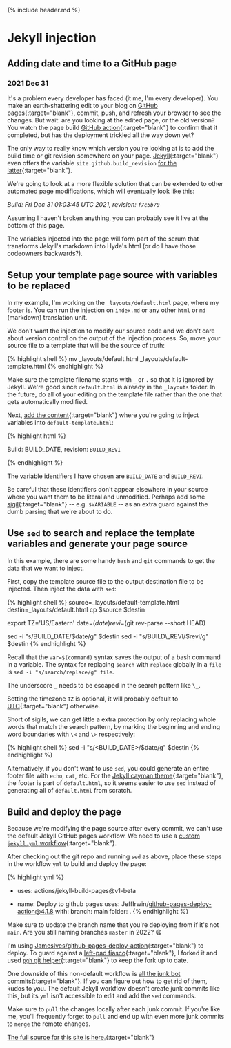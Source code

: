
{% include header.md %}

<!-- # Injecting date and time into a GitHub page with Jekyll -->

# Jekyll injection

## Adding date and time to a GitHub page

### 2021 Dec 31

It's a problem every developer has faced (it me, I'm every developer).  You make an earth-shattering edit to your blog on [GitHub pages](https://pages.github.com/){:target="blank"}, commit, push, and refresh your browser to see the changes.  But wait: are you looking at the edited page, or the old version?  You watch the page build [GitHub action](https://github.com/features/actions){:target="blank"} to confirm that it completed, but has the deployment trickled all the way down yet?

The only way to really know which version you're looking at is to add the build time or git revision somewhere on your page.  [Jekyll](https://jekyllrb.com/){:target="blank"} even offers the variable `site.github.build_revision` [for the latter](https://github.com/jekyll/github-metadata/blob/master/docs/configuration.md){:target="blank"}.

We're going to look at a more flexible solution that can be extended to other automated page modifications, which will eventually look like this:

_Build: Fri Dec 31 01:03:45 UTC 2021, revision: `f7c5b70`_

Assuming I haven't broken anything, you can probably see it live at the bottom of this page.

The variables injected into the page will form part of the serum that transforms Jekyll's markdown into Hyde's html (or do I have those codeowners backwards?).

## Setup your template page source with variables to be replaced

In my example, I'm working on the `_layouts/default.html` page, where my footer is.  You can run the injection on `index.md` or any other `html` or `md` (markdown) translation unit.

We don't want the injection to modify our source code and we don't care about version control on the output of the injection process.  So, move your source file to a template that will be the source of truth:

{% highlight shell %}
mv _layouts/default.html _layouts/default-template.html
{% endhighlight %}

Make sure the template filename starts with `_` or `.` so that it is ignored by Jekyll.  We're good since `default.html` is already in the `_layouts` folder.  In the future, do all of your editing on the template file rather than the one that gets automatically modified.

Next, [add the content](https://github.com/JeffIrwin/JeffIrwin.github.io/blob/89f0290/_layouts/default-template.html#L94){:target="blank"} where you're going to inject variables into `default-template.html`:

{% highlight html %}
<p>Build: BUILD_DATE, revision: <code>BUILD_REVI</code></p>
{% endhighlight %}

The variable identifiers I have chosen are `BUILD_DATE` and `BUILD_REVI`.

Be careful that these identifiers don't appear elsewhere in your source where you want them to be literal and unmodified.  Perhaps add some [sigil](https://en.wikipedia.org/wiki/Sigil_(computer_programming)){:target="blank"} -- e.g. `$VARIABLE` -- as an extra guard against the dumb parsing that we're about to do.

## Use `sed` to search and replace the template variables and generate your page source

In this example, there are some handy `bash` and `git` commands to get the data that we want to inject.

First, copy the template source file to the output destination file to be injected.  Then inject the data with `sed`:

{% highlight shell %}
source=_layouts/default-template.html
destin=_layouts/default.html
cp $source $destin

export TZ='US/Eastern'
date=$(date)
revi=$(git rev-parse --short HEAD)

sed -i "s/BUILD\_DATE/$date/g" $destin
sed -i "s/BUILD\_REVI/$revi/g" $destin
{% endhighlight %}

Recall that the `var=$(command)` syntax saves the output of a bash command in a variable.  The syntax for replacing `search` with `replace` globally in a `file` is `sed -i "s/search/replace/g" file`.

The underscore `_` needs to be escaped in the search pattern like `\_`.

Setting the timezone `TZ` is optional, it will probably default to [UTC](https://en.wikipedia.org/wiki/Coordinated_Universal_Time){:target="blank"} otherwise.

Short of sigils, we can get little a extra protection by only replacing whole words that match the search pattern, by marking the beginning and ending word boundaries with `\<` and `\>` respectively:

{% highlight shell %}
sed -i "s/\<BUILD\_DATE\>/$date/g" $destin
{% endhighlight %}

Alternatively, if you don't want to use `sed`, you could generate an entire footer file with `echo`, `cat`, etc.  For the [Jekyll cayman theme](https://github.com/pages-themes/cayman){:target="blank"}, the footer is part of `default.html`, so it seems easier to use `sed` instead of generating all of `default.html` from scratch.

## Build and deploy the page

Because we're modifying the page source after every commit, we can't use the default Jekyll GitHub pages workflow.  We need to use a [custom `jekyll.yml` workflow](https://github.com/JeffIrwin/JeffIrwin.github.io/blob/89f0290/.github/workflows/jekyll.yml){:target="blank"}.

After checking out the git repo and running `sed` as above, place these steps in the workflow `yml` to build and deploy the page:

{% highlight yml %}
- uses: actions/jekyll-build-pages@v1-beta

- name: Deploy to github pages
  uses: JeffIrwin/github-pages-deploy-action@4.1.8
  with:
    branch: main
    folder: .
{% endhighlight %}

Make sure to update the branch name that you're deploying from if it's not `main`.  Are you still naming branches `master` in 2022?  😩

I'm using [JamesIves/github-pages-deploy-action](https://github.com/marketplace/actions/deploy-to-github-pages){:target="blank"} to deploy.  To guard against a [left-pad fiasco](https://qz.com/646467/how-one-programmer-broke-the-internet-by-deleting-a-tiny-piece-of-code/){:target="blank"}, I forked it and used [`pgh` git helper](https://github.com/JeffIrwin/pgh){:target="blank"} to keep the fork up to date.

One downside of this non-default workflow is [all the junk bot commits](https://github.com/JeffIrwin/JeffIrwin.github.io/commit/37ff434518929afd3a0fef486d16eab1b3eab1c7){:target="blank"}.  If you can figure out how to get rid of them, kudos to you.  The default Jekyll workflow doesn't create junk commits like this, but its `yml` isn't accessible to edit and add the `sed` commands.

Make sure to `pull` the changes locally after each junk commit.  If you're like me, you'll frequently forget to `pull` and end up with even more junk commits to `merge` the remote changes.

[The full source for this site is here.](https://github.com/JeffIrwin/JeffIrwin.github.io/tree/89f0290){:target="blank"}

